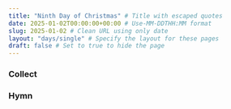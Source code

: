 ```yaml
---
title: "Ninth Day of Christmas" # Title with escaped quotes
date: 2025-01-02T00:00:00+00:00 # Use-MM-DDTHH:MM format
slug: 2025-01-02 # Clean URL using only date
layout: "days/single" # Specify the layout for these pages
draft: false # Set to true to hide the page
---
```


### Collect


### Hymn
